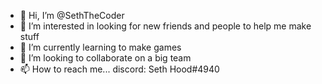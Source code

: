- 👋 Hi, I’m @SethTheCoder
- 👀 I’m interested in looking for new friends and people to help me make stuff
- 🌱 I’m currently learning to make games
- 💞️ I’m looking to collaborate on a big team
- 📫 How to reach me... discord: Seth Hood#4940

<!---
SethTheCoder/SethTheCoder is a ✨ special ✨ repository because its `README.md` (this file) appears on your GitHub profile.
You can click the Preview link to take a look at your changes.
--->
